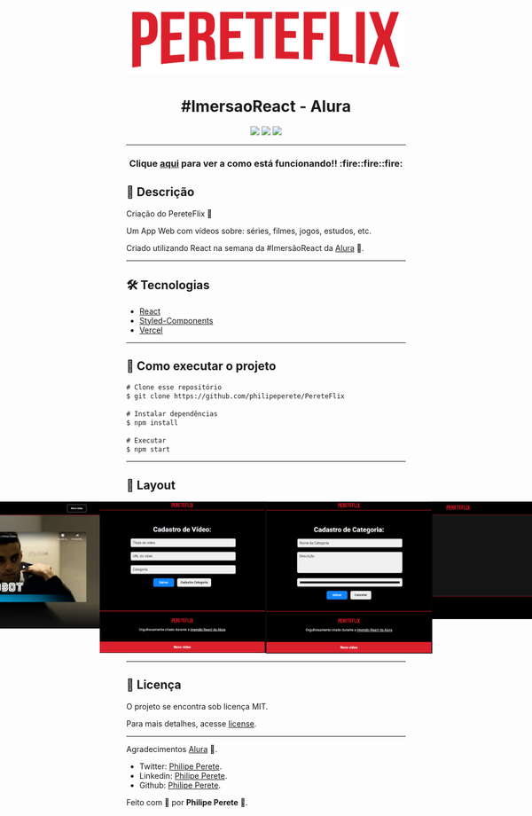 <p align='center'><img width='500' src="./src/assets/img/logo.png"/></p>

<h1 align='center'>#ImersaoReact - Alura</h1>

<p align='center'>
    <img src="https://img.shields.io/github/repo-size/philipeperete/pereteflix">
    <img src="https://img.shields.io/github/last-commit/philipeperete/pereteflix">
    <img src="https://img.shields.io/github/license/philipeperete/pereteflix">
</p>

_________

<h3 align="center">
Clique <a href="http://pereteflix.vercel.app/" target="_blank">aqui</a> para ver a como está funcionando!! :fire::fire::fire:
</h3>

## 🔖 Descrição 

<p>Criação do PereteFlix 🎥 </p>

Um App Web com vídeos sobre: séries, filmes, jogos, estudos, etc.

Criado utilizando React na semana da #ImersãoReact da [Alura][alura] 💜.

_________

## 🛠 Tecnologias

- [React](https://reactjs.org/)
- [Styled-Components](https://styled-components.com/)
- [Vercel](https://vercel.com/dashboard)

_________

## 🚀 Como executar o projeto

    # Clone esse repositório
    $ git clone https://github.com/philipeperete/PereteFlix
    
    # Instalar dependências
    $ npm install  
    
    # Executar
    $ npm start

_________

## 🎨 Layout

<p align="center" style="display: flex; align-items: flex-start; justify-content: center;">
<img alt="Layout" title="Home" width='500' src="./src/assets/img/layout.png"> 
<br>
<img alt="Cadastro Vídeo" title="Cadastro Vídeo" width='300px' src="./src/assets/img/cadastrovideo.PNG">
<img alt="Cadastro Categoria" title="Cadastro Categoria" width='300px' src="./src/assets/img/cadastrocategoria.PNG">
<br>
<img alt="Tela de Erro 404" title="Tela de Erro 404" width='500' src="./src/assets/img/erro404.PNG">
</p>

_________

## 📝 Licença

O projeto se encontra sob licença MIT.

Para mais detalhes, acesse [license](LICENSE).

_________

Agradecimentos [Alura][alura] 💜.

* Twitter: [Philipe Perete](https://twitter.com/PhilipePerete).
* Linkedin: [Philipe Perete](https://www.linkedin.com/in/philipe-perete-b76622104).
* Github: [Philipe Perete](https://github.com/philipeperete).

Feito com 💙 por **Philipe Perete** 👻.

[alura]: https://www.alura.com.br/
